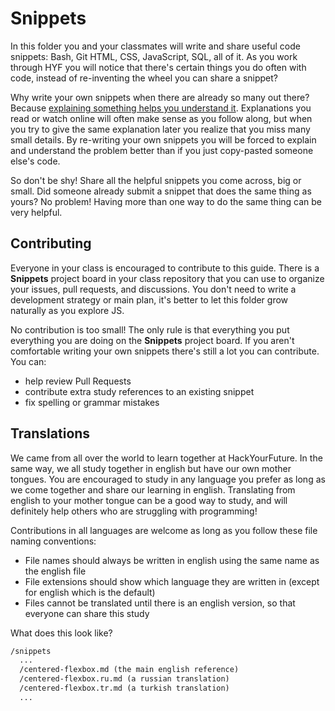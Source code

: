 # Snippets

In this folder you and your classmates will write and share useful code
snippets: Bash, Git HTML, CSS, JavaScript, SQL, all of it. As you work through
HYF you will notice that there's certain things you do often with code, instead
of re-inventing the wheel you can share a snippet?

Why write your own snippets when there are already so many out there? Because
[explaining something helps you understand it](https://www.livescience.com/34000-explaining-helps-understand.html).
Explanations you read or watch online will often make sense as you follow along,
but when you try to give the same explanation later you realize that you miss
many small details. By re-writing your own snippets you will be forced to
explain and understand the problem better than if you just copy-pasted someone
else's code.

So don't be shy! Share all the helpful snippets you come across, big or small.
Did someone already submit a snippet that does the same thing as yours? No
problem! Having more than one way to do the same thing can be very helpful.

## Contributing

Everyone in your class is encouraged to contribute to this guide. There is a
**Snippets** project board in your class repository that you can use to organize
your issues, pull requests, and discussions. You don't need to write a
development strategy or main plan, it's better to let this folder grow naturally
as you explore JS.

No contribution is too small! The only rule is that everything you put
everything you are doing on the **Snippets** project board. If you aren't
comfortable writing your own snippets there's still a lot you can contribute.
You can:

- help review Pull Requests
- contribute extra study references to an existing snippet
- fix spelling or grammar mistakes

## Translations

We came from all over the world to learn together at HackYourFuture. In the same
way, we all study together in english but have our own mother tongues. You are
encouraged to study in any language you prefer as long as we come together and
share our learning in english. Translating from english to your mother tongue
can be a good way to study, and will definitely help others who are struggling
with programming!

Contributions in all languages are welcome as long as you follow these file
naming conventions:

- File names should always be written in english using the same name as the
  english file
- File extensions should show which language they are written in (except for
  english which is the default)
- Files cannot be translated until there is an english version, so that everyone
  can share this study

What does this look like?

```txt
/snippets
  ...
  /centered-flexbox.md (the main english reference)
  /centered-flexbox.ru.md (a russian translation)
  /centered-flexbox.tr.md (a turkish translation)
  ...
```
